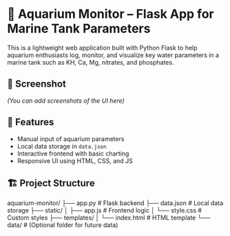 # 🐠 Aquarium Monitor – Flask App for Marine Tank Parameters

This is a lightweight web application built with Python Flask to help aquarium enthusiasts log, monitor, and visualize key water parameters in a marine tank such as KH, Ca, Mg, nitrates, and phosphates.

## 📸 Screenshot
*(You can add screenshots of the UI here)*

## 🚀 Features
- Manual input of aquarium parameters
- Local data storage in `data.json`
- Interactive frontend with basic charting
- Responsive UI using HTML, CSS, and JS

## 🏗️ Project Structure
aquarium-monitor/
├── app.py # Flask backend
├── data.json # Local data storage
├── static/
│ ├── app.js # Frontend logic
│ └── style.css # Custom styles
├── templates/
│ └── index.html # HTML template
└── data/ # (Optional folder for future data)

